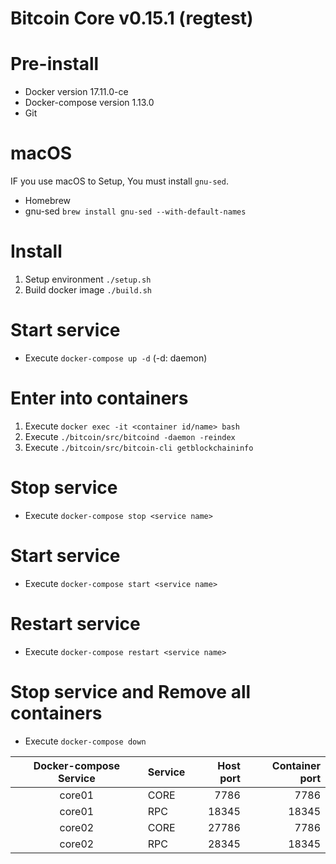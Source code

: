 # Bitcoin Core v0.15.1 (regtest)

# Pre-install
+ Docker version 17.11.0-ce
+ Docker-compose version 1.13.0
+ Git

# macOS
IF you use macOS to Setup, You must install `gnu-sed`.
+ Homebrew 
+ gnu-sed
 `brew install gnu-sed --with-default-names`

# Install
1. Setup environment `./setup.sh`
2. Build docker image `./build.sh`

# Start service
+ Execute `docker-compose up -d` (-d: daemon)

# Enter into containers
1. Execute `docker exec -it <container id/name> bash`
2. Execute `./bitcoin/src/bitcoind -daemon -reindex`
3. Execute `./bitcoin/src/bitcoin-cli getblockchaininfo`

# Stop service
+ Execute `docker-compose stop <service name>` 

# Start service
+ Execute `docker-compose start <service name>` 

# Restart service
+ Execute `docker-compose restart <service name>` 

# Stop service and Remove all containers
+ Execute `docker-compose down`

| Docker-compose Service | Service | Host port  | Container port |
| :-------------: |:-------------| -----:|------------:|
| core01 | CORE| 7786  |7786 |
| core01 | RPC | 18345 |18345|
| core02 | CORE| 27786  |7786 |
| core02 | RPC | 28345 |18345|




